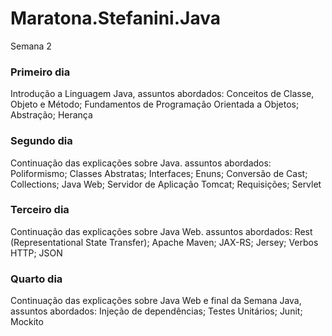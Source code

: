 # Maratona.Stefanini.Java
Semana 2

<h3>Primeiro dia</h3>
Introdução a Linguagem Java, assuntos abordados: 
Conceitos de Classe, Objeto e Método;
Fundamentos de Programação Orientada a Objetos;
Abstração;
Herança

<h3>Segundo dia</h3>
Continuação das explicações sobre Java. assuntos abordados:
Poliformismo;
Classes Abstratas;
Interfaces;
Enuns;
Conversão de Cast;
Collections;
Java Web;
Servidor de Aplicação Tomcat;
Requisições;
Servlet

<h3>Terceiro dia</h3>
Continuação das explicações sobre Java Web. assuntos abordados:
Rest (Representational State Transfer);
Apache Maven;
JAX-RS;
Jersey;
Verbos HTTP;
JSON

<h3>Quarto dia</h3>
Continuação das explicações sobre Java Web e final da Semana Java, assuntos abordados:
Injeção de dependências;
Testes Unitários;
Junit;
Mockito
